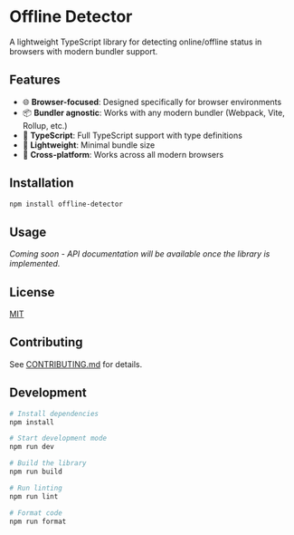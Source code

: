 # Offline Detector

A lightweight TypeScript library for detecting online/offline status in browsers with modern bundler support.

## Features

- 🌐 **Browser-focused**: Designed specifically for browser environments
- 📦 **Bundler agnostic**: Works with any modern bundler (Webpack, Vite, Rollup, etc.)
- 🔧 **TypeScript**: Full TypeScript support with type definitions
- 🚀 **Lightweight**: Minimal bundle size
- 📱 **Cross-platform**: Works across all modern browsers

## Installation

```bash
npm install offline-detector
```

## Usage

_Coming soon - API documentation will be available once the library is implemented._

## License

[MIT](./LICENSE)

## Contributing

See [CONTRIBUTING.md](./CONTRIBUTING.md) for details.

## Development

```bash
# Install dependencies
npm install

# Start development mode
npm run dev

# Build the library
npm run build

# Run linting
npm run lint

# Format code
npm run format
```
